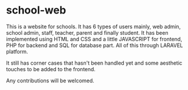 # school-web
This is a website for schools. It has 6 types of users mainly, web admin, school admin, staff, teacher, parent and finally student. It has been implemented using HTML and CSS and a little JAVASCRIPT for frontend, PHP for backend and SQL for database part. All of this through LARAVEL platform.

It still has corner cases that hasn't been handled yet and some aesthetic touches to be added to the frontend.

Any contributions will be welcomed.
